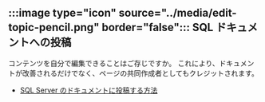 ## <a name="image-typeicon-sourcemediaedit-topic-pencilpng-borderfalse-contribute-to-sql-documentation"></a>:::image type="icon" source="../media/edit-topic-pencil.png" border="false"::: SQL ドキュメントへの投稿

コンテンツを自分で編集できることはご存じですか。 これにより、ドキュメントが改善されるだけでなく、ページの共同作成者としてもクレジットされます。

- [SQL Server のドキュメントに投稿する方法](https://docs.microsoft.com/sql/sql-server/sql-server-docs-contribute)
